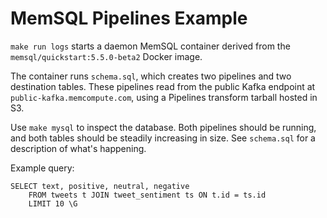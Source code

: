 MemSQL Pipelines Example
========================

`make run logs` starts a daemon MemSQL container derived from the
`memsql/quickstart:5.5.0-beta2` Docker image.

The container runs `schema.sql`, which creates two pipelines and two destination
tables. These pipelines read from the public Kafka endpoint at
`public-kafka.memcompute.com`, using a Pipelines transform tarball hosted in S3.

Use `make mysql` to inspect the database. Both pipelines should be running, and
both tables should be steadily increasing in size. See `schema.sql` for a
description of what's happening.

Example query:
```
SELECT text, positive, neutral, negative
    FROM tweets t JOIN tweet_sentiment ts ON t.id = ts.id
    LIMIT 10 \G
```
